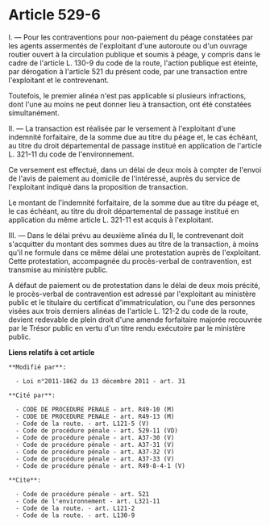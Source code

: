 # Article 529-6

I. ― Pour les contraventions pour non-paiement du péage constatées par les agents assermentés de l'exploitant d'une autoroute
ou d'un ouvrage routier ouvert à la circulation publique et soumis à péage, y compris dans le cadre de l'article L. 130-9 du
code de la route, l'action publique est éteinte, par dérogation à l'article 521 du présent code, par une transaction entre
l'exploitant et le contrevenant. 

Toutefois, le premier alinéa n'est pas applicable si plusieurs infractions, dont l'une au moins ne peut donner lieu à
transaction, ont été constatées simultanément. 

II. ― La transaction est réalisée par le versement à l'exploitant d'une indemnité forfaitaire, de la somme due au titre du
péage et, le cas échéant, au titre du droit départemental de passage institué en application de l'article L. 321-11 du code
de l'environnement. 

Ce versement est effectué, dans un délai de deux mois à compter de l'envoi de l'avis de paiement au domicile de l'intéressé,
auprès du service de l'exploitant indiqué dans la proposition de transaction. 

Le montant de l'indemnité forfaitaire, de la somme due au titre du péage et, le cas échéant, au titre du droit départemental
de passage institué en application du même article L. 321-11 est acquis à l'exploitant. 

III. ― Dans le délai prévu au deuxième alinéa du II, le contrevenant doit s'acquitter du montant des sommes dues au titre de
la transaction, à moins qu'il ne formule dans ce même délai une protestation auprès de l'exploitant. Cette protestation,
accompagnée du procès-verbal de contravention, est transmise au ministère public.

A défaut de paiement ou de protestation dans le délai de deux mois précité, le procès-verbal de contravention est adressé par
l'exploitant au ministère public et le titulaire du certificat d'immatriculation, ou l'une des personnes visées aux trois
derniers alinéas de l'article L. 121-2 du code de la route, devient redevable de plein droit d'une amende forfaitaire majorée
recouvrée par le Trésor public en vertu d'un titre rendu exécutoire par le ministère public.

**Liens relatifs à cet article**

	**Modifié par**:

	  - Loi n°2011-1862 du 13 décembre 2011 - art. 31

	**Cité par**:

	  - CODE DE PROCEDURE PENALE - art. R49-10 (M)
	  - CODE DE PROCEDURE PENALE - art. R49-13 (M)
	  - Code de la route. - art. L121-5 (V)
	  - Code de procédure pénale - art. 529-11 (VD)
	  - Code de procédure pénale - art. A37-30 (V)
	  - Code de procédure pénale - art. A37-31 (V)
	  - Code de procédure pénale - art. A37-32 (V)
	  - Code de procédure pénale - art. A37-33 (V)
	  - Code de procédure pénale - art. R49-8-4-1 (V)

	**Cite**:

	  - Code de procédure pénale - art. 521
	  - Code de l'environnement - art. L321-11
	  - Code de la route. - art. L121-2
	  - Code de la route. - art. L130-9
